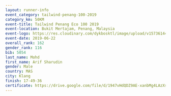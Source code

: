 ```yaml
--- 
layout: runner-info 
event_category: tailwind-penang-100-2019 
category_km: 50KM 
event-title: Tailwind Penang Eco 100 2019 
event-location: Bukit Mertajam, Penang, Malaysia 
event-logo: https://res.cloudinary.com/dykbosktl/image/upload/v1573614442/Logo/Logo_gqlzi3.jpg 
event-date: 2019-06-22 
overall_rank: 162
gender_rank: 116
bib: 5054
last_name: Mohd
first_name: Arif Sharudin
gender: Male
country: MAS
city: Klang
finish: 17-49-36
certificate: https://drive.google.com/file/d/1947vHdQDZ9AE-xanbMg4LAzXsunBLJEt/view?usp=sharing
--- 
```

